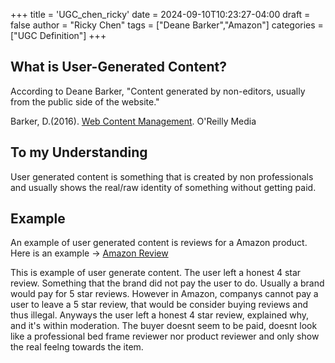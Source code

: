 +++
title = 'UGC_chen_ricky'
date = 2024-09-10T10:23:27-04:00
draft = false
author = "Ricky Chen"
tags = ["Deane Barker","Amazon"]
categories = ["UGC Definition"]
+++


## What is User-Generated Content?


According to Deane Barker, "Content generated by non-editors, usually from the public side of the website." 

Barker, D.(2016). [Web Content Management](https://deanebarker.net/tech/glossary/user-generated-content/). O'Reilly Media


## To my Understanding


User generated content is something that is created by non professionals and usually shows the real/raw identity of something without getting paid.


## Example


An example of user generated content is reviews for a Amazon product. Here is an example ->
[Amazon Review](https://www.amazon.com/gp/customer-reviews/R3T29DPZDMA2FX/ref=cm_cr_getr_d_rvw_ttl?ie=UTF8&ASIN=B0BQ37B73B)


This is example of user generate content. The user left a honest 4 star review. Something that the brand did not pay the user to do. Usually a brand would pay for 5 star reviews. However in Amazon, companys cannot pay a user to leave a 5 star review, that would be consider buying reviews and thus illegal. Anyways the user left a honest 4 star review, explained why, and it's within moderation. The buyer doesnt seem to be paid, doesnt look like a professional bed frame reviewer nor product reviewer and only show the real feelng towards the item.